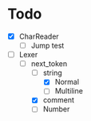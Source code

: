 # Todo

- [X] CharReader
  - [ ] Jump test
- [ ] Lexer
  - [ ] next_token
    - [ ] string
      - [X] Normal
      - [ ] Multiline
    - [X] comment
    - [ ] Number
